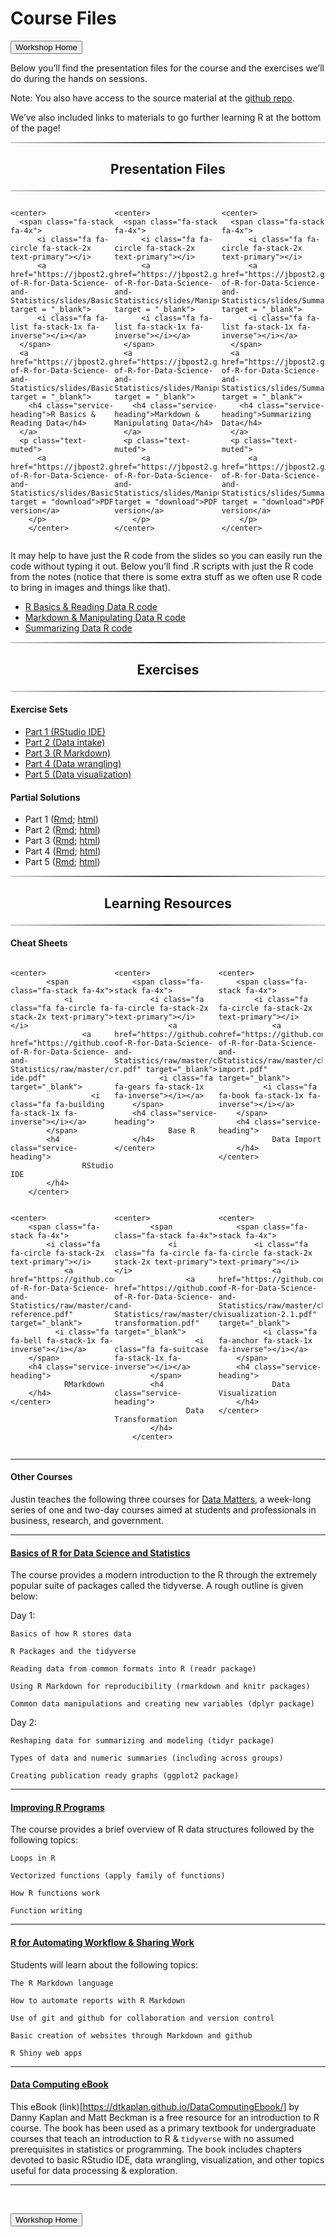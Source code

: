 Course Files
================

<head>

<link href="//maxcdn.bootstrapcdn.com/font-awesome/4.2.0/css/font-awesome.min.css" rel="stylesheet">

</head>

<a href = "https://jbpost2.github.io/Basics-of-R-for-Data-Science-and-Statistics/"><button type="button">Workshop
Home</button></a>

Below you’ll find the presentation files for the course and the
exercises we’ll do during the hands on sessions.

Note: You also have access to the source material at the [github
repo](https://github.com/jbpost2/Basics-of-R-for-Data-Science-and-Statistics).

We’ve also included links to materials to go further learning R at the
bottom of the page!

<hr style="    border: 0;
    height: 2px;
    background: #333;
    background-image: linear-gradient(to right, #ccc, #333, #ccc);">
<h2 class="intro-text text-center">
<center>

<strong>Presentation Files</strong>

</center>
</h2>
<hr style="    border: 0;
    height: 2px;
    background: #333;
    background-image: linear-gradient(to right, #ccc, #333, #ccc);">

<div class="row">

<div style="width: 33%;float: left;">

    <center>
      <span class="fa-stack fa-4x">
          <i class="fa fa-circle fa-stack-2x text-primary"></i>
          <a href="https://jbpost2.github.io/Basics-of-R-for-Data-Science-and-Statistics/slides/BasicsReadingData.html#1" target = "_blank">
          <i class="fa fa-list fa-stack-1x fa-inverse"></i></a>
      </span>
      <a href="https://jbpost2.github.io/Basics-of-R-for-Data-Science-and-Statistics/slides/BasicsReadingData.html#1" target = "_blank">
        <h4 class="service-heading">R Basics & Reading Data</h4>
      </a>
      <p class="text-muted">
          <a href="https://jbpost2.github.io/Basics-of-R-for-Data-Science-and-Statistics/slides/BasicsReadingData.pdf" target = "download">PDF version</a>
        </p>
        </center>

</div>

<div style="width: 33%;float: left;">

    <center>
      <span class="fa-stack fa-4x">
          <i class="fa fa-circle fa-stack-2x text-primary"></i>
          <a href="https://jbpost2.github.io/Basics-of-R-for-Data-Science-and-Statistics/slides/ManipulatingDataMarkdown.html#1" target = "_blank">
          <i class="fa fa-list fa-stack-1x fa-inverse"></i></a>
      </span>
      <a href="https://jbpost2.github.io/Basics-of-R-for-Data-Science-and-Statistics/slides/ManipulatingDataMarkdown.html#1" target = "_blank">
        <h4 class="service-heading">Markdown & Manipulating Data</h4>
      </a>
      <p class="text-muted">
          <a href="https://jbpost2.github.io/Basics-of-R-for-Data-Science-and-Statistics/slides/ManipulatingDataMarkdown.pdf" target = "download">PDF version</a> 
        </p>
    </center>

</div>

<div style="width: 33%;float: right;">

    <center>
      <span class="fa-stack fa-4x">
          <i class="fa fa-circle fa-stack-2x text-primary"></i>
          <a href="https://jbpost2.github.io/Basics-of-R-for-Data-Science-and-Statistics/slides/SummarizingData.html#1" target = "_blank">
          <i class="fa fa-list fa-stack-1x fa-inverse"></i></a>
      </span>
      <a href="https://jbpost2.github.io/Basics-of-R-for-Data-Science-and-Statistics/slides/SummarizingData.html#1" target = "_blank">
        <h4 class="service-heading">Summarizing Data</h4>
      </a>
      <p class="text-muted">
          <a href="https://jbpost2.github.io/Basics-of-R-for-Data-Science-and-Statistics/slides/SummarizingData.pdf" target = "download">PDF version</a> 
        </p>
    </center>

</div>

</div>

<div style="content: &quot;&quot;;   clear: both;   display: table;">

</div>

It may help to have just the R code from the slides so you can easily
run the code without typing it out. Below you’ll find .R scripts with
just the R code from the notes (notice that there is some extra stuff as
we often use R code to bring in images and things like that).

-   <a href = "https://raw.githubusercontent.com/jbpost2/Basics-of-R-for-Data-Science-and-Statistics/master/slides/BasicsReadingData.R" target = "download">
    R Basics & Reading Data R code</a>
-   <a href = "https://raw.githubusercontent.com/jbpost2/Basics-of-R-for-Data-Science-and-Statistics/master/slides/ManipulatingDataMarkdown.R" target = "download">
    Markdown & Manipulating Data R code</a>
-   <a href = "https://raw.githubusercontent.com/jbpost2/Basics-of-R-for-Data-Science-and-Statistics/master/slides/SummarizingData.R" target = "download">
    Summarizing Data R code</a>

<hr style="    border: 0;
    height: 2px;
    background: #333;
    background-image: linear-gradient(to right, #ccc, #333, #ccc);">
<h2 class="intro-text text-center">
<center>

<strong>Exercises</strong>

</center>
</h2>
<hr style="    border: 0;
    height: 2px;
    background: #333;
    background-image: linear-gradient(to right, #ccc, #333, #ccc);">

#### Exercise Sets

-   <a href = "https://jbpost2.github.io/TeachingWithR/exercises/TeachingR_Part_1_Exercises.html" target = "download">
    Part 1 (RStudio IDE)</a>
-   <a href = "https://jbpost2.github.io/TeachingWithR/exercises/TeachingR_Part_2_Exercises.html" target = "download">
    Part 2 (Data intake)</a>
-   <a href = "https://jbpost2.github.io/TeachingWithR/exercises/TeachingR_Part_3_Exercises.html" target = "download">
    Part 3 (R Markdown)</a>  
-   <a href = "https://jbpost2.github.io/TeachingWithR/exercises/TeachingR_Part_4_Exercises.html" target = "download">
    Part 4 (Data wrangling)</a>  
-   <a href = "https://jbpost2.github.io/TeachingWithR/exercises/TeachingR_Part_5_Exercises.html" target = "download">
    Part 5 (Data visualization)</a>

#### Partial Solutions

-   Part 1
    ([Rmd](https://jbpost2.github.io/TeachingWithR/exercises/TeachingR_Part_1_Solutions.Rmd);
    [html](https://jbpost2.github.io/TeachingWithR/exercises/TeachingR_Part_1_Solutions.html))
-   Part 2
    ([Rmd](https://jbpost2.github.io/TeachingWithR/exercises/TeachingR_Part_2_Solutions.Rmd);
    [html](https://jbpost2.github.io/TeachingWithR/exercises/TeachingR_Part_2_Solutions.html))
-   Part 3
    ([Rmd](https://jbpost2.github.io/TeachingWithR/exercises/TeachingR_Part_3_Solutions.Rmd);
    [html](https://jbpost2.github.io/TeachingWithR/exercises/TeachingR_Part_3_Solutions.html))
-   Part 4
    ([Rmd](https://jbpost2.github.io/TeachingWithR/exercises/TeachingR_Part_4_Solutions.Rmd);
    [html](https://jbpost2.github.io/TeachingWithR/exercises/TeachingR_Part_4_Solutions.html))
-   Part 5
    ([Rmd](https://jbpost2.github.io/TeachingWithR/exercises/TeachingR_Part_5_Solutions.Rmd);
    [html](https://jbpost2.github.io/TeachingWithR/exercises/TeachingR_Part_5_Solutions.html))

<hr style="    border: 0;
    height: 2px;
    background: #333;
    background-image: linear-gradient(to right, #ccc, #333, #ccc);">
<h2 class="intro-text text-center">
<center>

<strong>Learning Resources</strong>

</center>
</h2>
<hr style="    border: 0;
    height: 2px;
    background: #333;
    background-image: linear-gradient(to right, #ccc, #333, #ccc);">

#### Cheat Sheets

<div class="row">

<div style="width: 33%;float: left;">

    <center>
            <span class="fa-stack fa-4x">
                <i class="fa fa-circle fa-stack-2x text-primary"></i>
                    <a href="https://github.com/jbpost2/Basics-of-R-for-Data-Science-and-Statistics/raw/master/cheatsheets/rstudio-ide.pdf" target="_blank">
                      <i class="fa fa-building fa-stack-1x fa-inverse"></i></a>
            </span>
            <h4 class="service-heading">
                    RStudio IDE
            </h4>
        </center>

</div>

<div style="width: 33%;float: left;">

    <center>
        <span class="fa-stack fa-4x">
            <i class="fa fa-circle fa-stack-2x text-primary"></i>
                <a href="https://github.com/jbpost2/Basics-of-R-for-Data-Science-and-Statistics/raw/master/cheatsheets/base-r.pdf" target="_blank">
              <i class="fa fa-gears fa-stack-1x fa-inverse"></i></a>
        </span>
        <h4 class="service-heading">
                Base R
        </h4>
    </center>

</div>

<div style="width: 33%;float: left;">

    <center>
        <span class="fa-stack fa-4x">
            <i class="fa fa-circle fa-stack-2x text-primary"></i>
                <a href="https://github.com/jbpost2/Basics-of-R-for-Data-Science-and-Statistics/raw/master/cheatsheets/data-import.pdf" target="_blank">
              <i class="fa fa-book fa-stack-1x fa-inverse"></i></a>
        </span>
        <h4 class="service-heading">
                Data Import
        </h4>
    </center>

</div>

</div>

<div style="content: &quot;&quot;;   clear: both;   display: table;">

</div>

<div class="row">

<div style="width: 33%;float: left;">

    <center>
        <span class="fa-stack fa-4x">
            <i class="fa fa-circle fa-stack-2x text-primary"></i>
                <a href="https://github.com/jbpost2/Basics-of-R-for-Data-Science-and-Statistics/raw/master/cheatsheets/rmarkdown-reference.pdf" target="_blank">
              <i class="fa fa-bell fa-stack-1x fa-inverse"></i></a>
        </span>
        <h4 class="service-heading">
                RMarkdown
        </h4>
    </center>

</div>

<div style="width: 33%;float: left;">

    <center>
            <span class="fa-stack fa-4x">
                <i class="fa fa-circle fa-stack-2x text-primary"></i>
                    <a href="https://github.com/jbpost2/Basics-of-R-for-Data-Science-and-Statistics/raw/master/cheatsheets/data-transformation.pdf" target="_blank">
                      <i class="fa fa-suitcase fa-stack-1x fa-inverse"></i></a>
            </span>
            <h4 class="service-heading">
                    Data Transformation
            </h4>
        </center>

</div>

<div style="width: 33%;float: left;">

    <center>
        <span class="fa-stack fa-4x">
            <i class="fa fa-circle fa-stack-2x text-primary"></i>
                <a href="https://github.com/jbpost2/Basics-of-R-for-Data-Science-and-Statistics/raw/master/cheatsheets/data-visualization-2.1.pdf" target="_blank">
              <i class="fa fa-anchor fa-stack-1x fa-inverse"></i></a>
        </span>
        <h4 class="service-heading">
                Data Visualization
        </h4>
    </center>

</div>

</div>

<div style="content: &quot;&quot;;   clear: both;   display: table;">

</div>

<hr>

#### Other Courses

Justin teaches the following three courses for [Data
Matters](https://datamatters.org/), a week-long series of one and
two-day courses aimed at students and professionals in business,
research, and government.

<hr>
<h4>

<a href = "https://jbpost2.github.io/Basics-of-R-for-Data-Science-and-Statistics/" target = "_blank">Basics
of R for Data Science and Statistics</a>

</h4>

The course provides a modern introduction to the R through the extremely
popular suite of packages called the tidyverse. A rough outline is given
below:

Day 1:

    Basics of how R stores data

    R Packages and the tidyverse

    Reading data from common formats into R (readr package)

    Using R Markdown for reproducibility (rmarkdown and knitr packages)

    Common data manipulations and creating new variables (dplyr package)

Day 2:

    Reshaping data for summarizing and modeling (tidyr package)

    Types of data and numeric summaries (including across groups)

    Creating publication ready graphs (ggplot2 package)

<hr>
<h4>

<a href = "https://jbpost2.github.io/Improving-R-Programs/" target = "_blank">Improving
R Programs</a>

</h4>

The course provides a brief overview of R data structures followed by
the following topics:

    Loops in R

    Vectorized functions (apply family of functions)

    How R functions work

    Function writing

<hr>
<h4>

<a href = "https://jbpost2.github.io/R-for-Automating-Workflow-Sharing-Work/" target = "_blank">R
for Automating Workflow & Sharing Work</a>

</h4>

Students will learn about the following topics:

    The R Markdown language

    How to automate reports with R Markdown

    Use of git and github for collaboration and version control

    Basic creation of websites through Markdown and github

    R Shiny web apps

<hr>
<h4>

<a href = "https://dtkaplan.github.io/DataComputingEbook/" target = "_blank">Data
Computing eBook</a>

</h4>

This eBook (link)\[<https://dtkaplan.github.io/DataComputingEbook/>\] by
Danny Kaplan and Matt Beckman is a free resource for an introduction to
R course. The book has been used as a primary textbook for undergraduate
courses that teach an introduction to R & `tidyverse` with no assumed
prerequisites in statistics or programming. The book includes chapters
devoted to basic RStudio IDE, data wrangling, visualization, and other
topics useful for data processing & exploration.

<hr>

<br>

<a href = "https://jbpost2.github.io/Basics-of-R-for-Data-Science-and-Statistics/"><button type="button">Workshop
Home</button></a>
